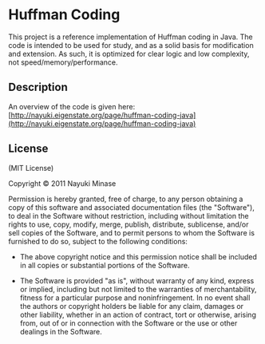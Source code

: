 Huffman Coding
==============

This project is a reference implementation of Huffman coding in Java. The
code is intended to be used for study, and as a solid basis for modification
and extension. As such, it is optimized for clear logic and low complexity, not
speed/memory/performance.


Description
-----------

An overview of the code is given here: [http://nayuki.eigenstate.org/page/huffman-coding-java](http://nayuki.eigenstate.org/page/huffman-coding-java)


License
-------

(MIT License)

Copyright © 2011 Nayuki Minase

Permission is hereby granted, free of charge, to any person obtaining a copy of
this software and associated documentation files (the "Software"), to deal in
the Software without restriction, including without limitation the rights to
use, copy, modify, merge, publish, distribute, sublicense, and/or sell copies of
the Software, and to permit persons to whom the Software is furnished to do so,
subject to the following conditions:

* The above copyright notice and this permission notice shall be included in
  all copies or substantial portions of the Software.

* The Software is provided "as is", without warranty of any kind, express or
  implied, including but not limited to the warranties of merchantability,
  fitness for a particular purpose and noninfringement. In no event shall the
  authors or copyright holders be liable for any claim, damages or other
  liability, whether in an action of contract, tort or otherwise, arising from,
  out of or in connection with the Software or the use or other dealings in the
  Software.
